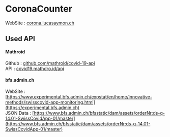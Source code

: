 # CoronaCounter
WebSite : [corona.lucasaymon.ch](https://corona.lucasaymon.ch)

## Used API

#### Mathroid
Github : [github.com/mathroid/covid-19-api](https://github.com/mathdroid/covid-19-api)
<br/>
API : [covid19.mathdro.id/api](https://covid19.mathdro.id/api)

#### bfs.admin.ch
WebSite : [https://www.experimental.bfs.admin.ch/expstat/en/home/innovative-methods/swisscovid-app-monitoring.html](https://experimental.bfs.admin.ch)
<br/>
JSON Data : [https://www.bfs.admin.ch/bfsstatic/dam/assets/orderNr:ds-q-14.01-SwissCovidApp-01/master](https://www.bfs.admin.ch/bfsstatic/dam/assets/orderNr:ds-q-14.01-SwissCovidApp-01/master)
